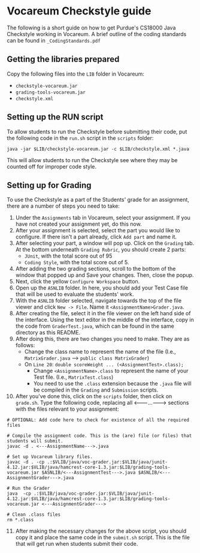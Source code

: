 # Vocareum Checkstyle guide

The following is a short guide on how to get Purdue's CS18000 Java Checkstyle working in Vocareum. A brief outline of the coding standards can be found in `_CodingStandards.pdf`


## Getting the libraries prepared

Copy the following files into the `LIB` folder in Vocareum:
* `checkstyle-vocareum.jar`
* `grading-tools-vocareum.jar`
* `checkstyle.xml`


## Setting up the RUN script
To allow students to run the Checkstyle before submitting their code, put the following code in the `run.sh` script in the `scripts` folder:

```
java -jar $LIB/checkstyle-vocareum.jar -c $LIB/checkstyle.xml *.java
```

This will allow students to run the Checkstyle see where they may be counted off for improper code style.


## Setting up for Grading

To use the Checkstyle as a part of the Students' grade for an assignment, there are a number of steps you need to take:
1. Under the `Assignments` tab in Vocareum, select your assignment. If you have not created your assignment yet, do this now.
2. After your assignment is selected, select the part you would like to configure. If there isn't a part already, click `Add part` and name it.
3. After selecting your part, a window will pop up. Click on the `Grading` tab. At the bottom underneath `Grading Rubric`, you should create 2 parts:
    * `JUnit`, with the total score out of 95
    * `Coding Style`, with the total score out of 5.
4. After adding the two grading sections, scroll to the bottom of the window that popped up and Save your changes. Then, close the popup.
5. Next, click the yellow `Configure Workspace` button.
6. Open up the `ASNLIB` folder. In here, you should add your Test Case file that will be used to evaluate the students' work.
7. With the `ASNLIB` folder selected, navigate towards the top of the file viewer and click `New -> File`. Name it `<AssignmentName>Grader.java`.
8. After creating the file, select it in the file viewer on the left hand side of the interface. Using the text editor in the middle of the interface, copy in the code from `GraderTest.java`, which can be found in the same directory as this README.
9. After doing this, there are two changes you need to make. They are as follows:
    * Change the class name to represent the name of the file (I.e., `MatrixGrader.java` --> `public class MatrixGrader`)
    * On `Line 20`: `double scoreWeight ... (<AssignmentTest>.class);`
        * Change `<AssignmentName>.class` to represent the name of your Test file. (I.e., `MatrixTest.class`)
        * You need to use the `.class` extension because the `.java` file will be compiled in the `Grading` and `Submission` scripts.
10. After you've done this, click on the `scripts` folder, then click on `grade.sh`. Type the following code, replacing all <---...---> sections with the files relevant to your assignment:
```
# OPTIONAL: Add code here to check for existence of all the required files

# Compile the assignment code. This is the (are) file (or files) that students will submit.
javac -d . <---AssignmentName--->.java

# Set up Vocareum library files.
javac -d . -cp .:$VLIB/java/voc-grader.jar:$VLIB/java/junit-4.12.jar:$VLIB/java/hamcrest-core-1.3.jar:$LIB/grading-tools-vocareum.jar $ASNLIB/<---AssignmentTest--->.java $ASNLIB/<---AssignmentGrader--->.java

# Run the Grader
java  -cp .:$VLIB/java/voc-grader.jar:$VLIB/java/junit-4.12.jar:$VLIB/java/hamcrest-core-1.3.jar:$LIB/grading-tools-vocareum.jar <---AssignmentGrader--->

# Clean .class files
rm *.class
```

11. After making the necessary changes for the above script, you should copy it and place the same code in the `submit.sh` script. This is the file that will get run when students submit their code.
